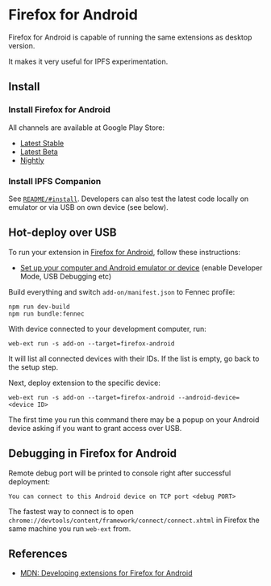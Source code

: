 # Firefox for Android

Firefox for Android is capable of running the same extensions as desktop version.

It makes it very useful for IPFS experimentation.

## Install


### Install Firefox for Android

All channels are available at Google Play Store:

- [Latest Stable](https://play.google.com/store/apps/details?id=org.mozilla.firefox&hl=en)
- [Latest Beta](https://play.google.com/store/apps/details?id=org.mozilla.firefox_beta)
- [Nightly](https://play.google.com/store/apps/details?id=org.mozilla.fennec_aurora)

### Install IPFS Companion

See [`README/#install`](https://github.com/ipfs-shipyard/ipfs-companion#install).
Developers can also test the latest code locally on emulator or via USB on own device (see below).

## Hot-deploy over USB

To run your extension in [Firefox for Android](https://www.mozilla.org/en-US/firefox/mobile/), follow these instructions:

- [Set up your computer and Android emulator or device](https://developer.mozilla.org/en-US/docs/Mozilla/Add-ons/WebExtensions/Developing_WebExtensions_for_Firefox_for_Android#Set_up_your_computer_and_Android_emulator_or_device) (enable Developer Mode, USB Debugging etc)

Build everything and switch `add-on/manifest.json` to Fennec profile:

```
npm run dev-build
npm run bundle:fennec
```

With device connected to your development computer, run:

```
web-ext run -s add-on --target=firefox-android
```

It will list all connected devices with their IDs. If the list is empty, go back to the setup step.

Next, deploy extension to the specific device:

```
web-ext run -s add-on --target=firefox-android --android-device=<device ID>
```

The first time you run this command there may be a popup on your Android device asking if you want to grant access over USB.

## Debugging in Firefox for Android

Remote debug port will be printed to console right after successful deployment:

```
You can connect to this Android device on TCP port <debug PORT>
```

The fastest way to connect is to open `chrome://devtools/content/framework/connect/connect.xhtml` in Firefox the same machine you run `web-ext` from.

## References

- [MDN: Developing extensions for Firefox for Android](https://developer.mozilla.org/en-US/Add-ons/WebExtensions/Developing_WebExtensions_for_Firefox_for_Android)
